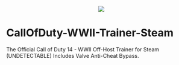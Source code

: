 <p align="center">
	<tr>
		<td align="center" style="padding=0;width=50%;">
			<img src="https://i.imgur.com/KMx6i9v.png" />
		</td>
	</tr>
	<tr>

# CallOfDuty-WWII-Trainer-Steam
The Official Call of Duty 14 - WWII Off-Host Trainer for Steam (UNDETECTABLE) Includes Valve Anti-Cheat Bypass.
